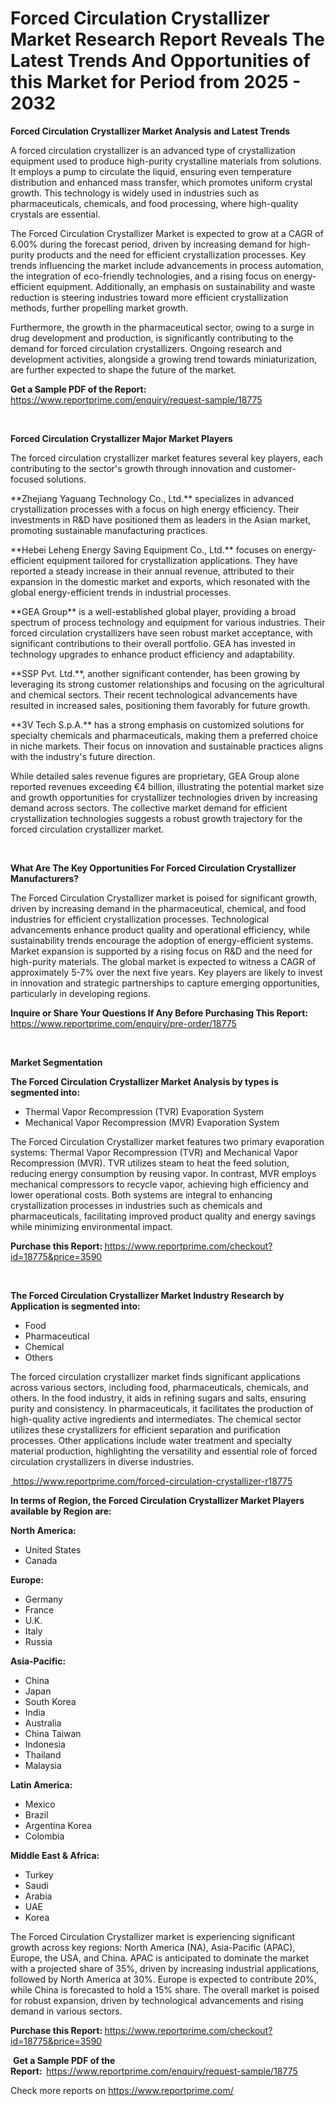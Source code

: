 <p><h1>Forced Circulation Crystallizer Market Research Report Reveals The Latest Trends And Opportunities of this Market for Period from 2025 - 2032</h1></p><p><strong>Forced Circulation Crystallizer Market Analysis and Latest Trends</strong></p>
<p><p>A forced circulation crystallizer is an advanced type of crystallization equipment used to produce high-purity crystalline materials from solutions. It employs a pump to circulate the liquid, ensuring even temperature distribution and enhanced mass transfer, which promotes uniform crystal growth. This technology is widely used in industries such as pharmaceuticals, chemicals, and food processing, where high-quality crystals are essential.</p><p>The Forced Circulation Crystallizer Market is expected to grow at a CAGR of 6.00% during the forecast period, driven by increasing demand for high-purity products and the need for efficient crystallization processes. Key trends influencing the market include advancements in process automation, the integration of eco-friendly technologies, and a rising focus on energy-efficient equipment. Additionally, an emphasis on sustainability and waste reduction is steering industries toward more efficient crystallization methods, further propelling market growth.</p><p>Furthermore, the growth in the pharmaceutical sector, owing to a surge in drug development and production, is significantly contributing to the demand for forced circulation crystallizers. Ongoing research and development activities, alongside a growing trend towards miniaturization, are further expected to shape the future of the market.</p></p>
<p><strong>Get a Sample PDF of the Report:&nbsp;</strong> <a href="https://www.reportprime.com/enquiry/request-sample/18775?utm_campaign=2821&utm_medium=2&utm_source=Github&utm_content=ia&utm_term=19032025&utm_id=forced-circulation-crystallizer">https://www.reportprime.com/enquiry/request-sample/18775</a></p>
<p>&nbsp;</p>
<p><strong>Forced Circulation Crystallizer Major Market Players</strong></p>
<p><p>The forced circulation crystallizer market features several key players, each contributing to the sector's growth through innovation and customer-focused solutions. </p><p>**Zhejiang Yaguang Technology Co., Ltd.** specializes in advanced crystallization processes with a focus on high energy efficiency. Their investments in R&D have positioned them as leaders in the Asian market, promoting sustainable manufacturing practices.</p><p>**Hebei Leheng Energy Saving Equipment Co., Ltd.** focuses on energy-efficient equipment tailored for crystallization applications. They have reported a steady increase in their annual revenue, attributed to their expansion in the domestic market and exports, which resonated with the global energy-efficient trends in industrial processes.</p><p>**GEA Group** is a well-established global player, providing a broad spectrum of process technology and equipment for various industries. Their forced circulation crystallizers have seen robust market acceptance, with significant contributions to their overall portfolio. GEA has invested in technology upgrades to enhance product efficiency and adaptability.</p><p>**SSP Pvt. Ltd.**, another significant contender, has been growing by leveraging its strong customer relationships and focusing on the agricultural and chemical sectors. Their recent technological advancements have resulted in increased sales, positioning them favorably for future growth.</p><p>**3V Tech S.p.A.** has a strong emphasis on customized solutions for specialty chemicals and pharmaceuticals, making them a preferred choice in niche markets. Their focus on innovation and sustainable practices aligns with the industry's future direction.</p><p>While detailed sales revenue figures are proprietary, GEA Group alone reported revenues exceeding €4 billion, illustrating the potential market size and growth opportunities for crystallizer technologies driven by increasing demand across sectors. The collective market demand for efficient crystallization technologies suggests a robust growth trajectory for the forced circulation crystallizer market.</p></p>
<p>&nbsp;</p>
<p><strong>What Are The Key Opportunities For Forced Circulation Crystallizer Manufacturers?</strong></p>
<p><p>The Forced Circulation Crystallizer market is poised for significant growth, driven by increasing demand in the pharmaceutical, chemical, and food industries for efficient crystallization processes. Technological advancements enhance product quality and operational efficiency, while sustainability trends encourage the adoption of energy-efficient systems. Market expansion is supported by a rising focus on R&D and the need for high-purity materials. The global market is expected to witness a CAGR of approximately 5-7% over the next five years. Key players are likely to invest in innovation and strategic partnerships to capture emerging opportunities, particularly in developing regions.</p></p>
<p><strong>Inquire or Share Your Questions If Any Before Purchasing This Report:</strong> <a href="https://www.reportprime.com/enquiry/pre-order/18775?utm_campaign=2821&utm_medium=2&utm_source=Github&utm_content=ia&utm_term=19032025&utm_id=forced-circulation-crystallizer">https://www.reportprime.com/enquiry/pre-order/18775</a></p>
<p>&nbsp;</p>
<p><strong>Market Segmentation</strong></p>
<p><strong>The Forced Circulation Crystallizer Market Analysis by types is segmented into:</strong></p>
<p><ul><li>Thermal Vapor Recompression (TVR) Evaporation System</li><li>Mechanical Vapor Recompression (MVR) Evaporation System</li></ul></p>
<p><p>The Forced Circulation Crystallizer market features two primary evaporation systems: Thermal Vapor Recompression (TVR) and Mechanical Vapor Recompression (MVR). TVR utilizes steam to heat the feed solution, reducing energy consumption by reusing vapor. In contrast, MVR employs mechanical compressors to recycle vapor, achieving high efficiency and lower operational costs. Both systems are integral to enhancing crystallization processes in industries such as chemicals and pharmaceuticals, facilitating improved product quality and energy savings while minimizing environmental impact.</p></p>
<p><strong>Purchase this Report:&nbsp;</strong><a href="https://www.reportprime.com/checkout?id=18775&price=3590&utm_campaign=2821&utm_medium=2&utm_source=Github&utm_content=ia&utm_term=19032025&utm_id=forced-circulation-crystallizer">https://www.reportprime.com/checkout?id=18775&price=3590</a></p>
<p>&nbsp;</p>
<p><strong>The Forced Circulation Crystallizer Market Industry Research by Application is segmented into:</strong></p>
<p><ul><li>Food</li><li>Pharmaceutical</li><li>Chemical</li><li>Others</li></ul></p>
<p><p>The forced circulation crystallizer market finds significant applications across various sectors, including food, pharmaceuticals, chemicals, and others. In the food industry, it aids in refining sugars and salts, ensuring purity and consistency. In pharmaceuticals, it facilitates the production of high-quality active ingredients and intermediates. The chemical sector utilizes these crystallizers for efficient separation and purification processes. Other applications include water treatment and specialty material production, highlighting the versatility and essential role of forced circulation crystallizers in diverse industries.</p></p>
<p><a href="https://www.reportprime.com/forced-circulation-crystallizer-r18775?utm_campaign=2821&utm_medium=2&utm_source=Github&utm_content=ia&utm_term=19032025&utm_id=forced-circulation-crystallizer">&nbsp;https://www.reportprime.com/forced-circulation-crystallizer-r18775</a></p>
<p><strong>In terms of Region, the Forced Circulation Crystallizer Market Players available by Region are:</strong></p>
<p>
    <p> <strong> North America: </strong>
        <ul>
            <li>United States</li>
            <li>Canada</li>
        </ul>
        </p> 
    <p> <strong> Europe: </strong>
        <ul>
            <li>Germany</li>
            <li>France</li>
            <li>U.K.</li>
            <li>Italy</li>
            <li>Russia</li>
        </ul>
        </p> 
    <p> <strong> Asia-Pacific: </strong>
        <ul>
            <li>China</li>
            <li>Japan</li>
            <li>South Korea</li>
            <li>India</li>
            <li>Australia</li>
            <li>China Taiwan</li>
            <li>Indonesia</li>
            <li>Thailand</li>
            <li>Malaysia</li>
        </ul>
        </p> 
    <p> <strong> Latin America: </strong>
        <ul>
            <li>Mexico</li>
            <li>Brazil</li>
            <li>Argentina Korea</li>
            <li>Colombia</li>
        </ul>
        </p> 
    <p> <strong> Middle East & Africa: </strong>
        <ul>
            <li>Turkey</li>
            <li>Saudi</li>
            <li>Arabia</li>
            <li>UAE</li>
            <li>Korea</li>
        </ul>
    </p>
    </p>
<p><p>The Forced Circulation Crystallizer market is experiencing significant growth across key regions: North America (NA), Asia-Pacific (APAC), Europe, the USA, and China. APAC is anticipated to dominate the market with a projected share of 35%, driven by increasing industrial applications, followed by North America at 30%. Europe is expected to contribute 20%, while China is forecasted to hold a 15% share. The overall market is poised for robust expansion, driven by technological advancements and rising demand in various sectors.</p></p>
<p><strong>Purchase this Report: </strong><a href="https://www.reportprime.com/checkout?id=18775&price=3590&utm_campaign=2821&utm_medium=2&utm_source=Github&utm_content=ia&utm_term=19032025&utm_id=forced-circulation-crystallizer">https://www.reportprime.com/checkout?id=18775&price=3590</a></p>
<p>&nbsp;<strong>Get a Sample PDF of the Report:&nbsp;&nbsp;</strong><a href="https://www.reportprime.com/enquiry/request-sample/18775?utm_campaign=2821&utm_medium=2&utm_source=Github&utm_content=ia&utm_term=19032025&utm_id=forced-circulation-crystallizer">https://www.reportprime.com/enquiry/request-sample/18775</a></p>
<p><strong></strong></p>
<p>Check more reports on <a href="https://www.reportprime.com/?utm_campaign=2821&utm_medium=2&utm_source=Github&utm_content=ia&utm_term=19032025&utm_id=forced-circulation-crystallizer">https://www.reportprime.com/</a></p>